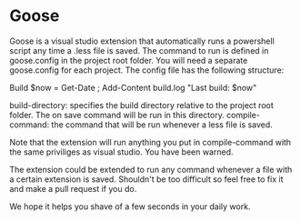 Goose
=====

Goose is a visual studio extension that automatically runs a powershell script any time a .less file is saved. The command to run is defined in goose.config in the project root folder. You will need a separate goose.config for each project. 
The config file has the following structure:
<?xml version="1.0" encoding="utf-8" ?>
<compile-less>
  <build-directory>Build</build-directory>
  <compile-command>$now = Get-Date ; Add-Content build.log "Last build: $now"</compile-command> 
</compile-less>
  


build-directory: specifies the build directory relative to the project root folder. The on save command will be run in this directory.
compile-command: the command that will be run whenever a less file is saved.

Note that the extension will run anything you put in compile-command with the same priviliges as visual studio. You have been warned.



The extension could be extended to run any command whenever a file with a certain extension is saved. Shouldn't be too difficult so feel free to fix it and make a pull request if you do.


We hope it helps you shave of a few seconds in your daily work.
